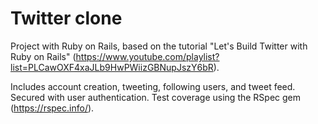 # Twitter clone

Project with Ruby on Rails, based on the tutorial "Let's Build Twitter with Ruby on Rails" (https://www.youtube.com/playlist?list=PLCawOXF4xaJLb9HwPWiizGBNupJszY6bR). 

Includes account creation, tweeting, following users, and tweet feed. Secured with user authentication. Test coverage using the RSpec gem (https://rspec.info/).
